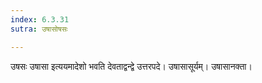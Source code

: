 ```yaml
---
index: 6.3.31
sutra: उषासोषसः

---
```

उषसः उषासा इत्ययमादेशो भवति देवताद्वन्द्वे उत्तरपदे। उषासासूर्यम्। उषासानक्ता।